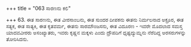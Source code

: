 +++
title = "063 ಸಾರಣನು ಕಲಿ"

+++
63. ಈತ ಸಾರಣನು, ಈತ ವೀರಸಾಂಬನು, ಈತ ಸುಂದರ ದೀಪಕನು ಈತನು ನಿರ್ಮಲನಾದ ಅಕ್ರೂರ, ಈತ ಸತ್ಯಕ, ಈತ ಸಾತ್ಯಕಿ, ಈತ ಕೃತವರ್ಮ, ಈತನು ಸಾರಮೌಂಜಸನು, ಈತ ವಿದೂರಣ - ಇವರೇ ಮೊದಲಾದ ಸಮಸ್ತ ಯಾದವವೀರರು ಅಸಂಖ್ಯಾತರು, ಇವರು ಕೃಷ್ಣನ ಮಕ್ಕಳು ಎಂದು ದ್ರೌಪದಿಗೆ ಧೃಷ್ಟದ್ಯುಮ್ನನು ನೆರೆದಿದ್ದ ಅರಸರುಗಳನ್ನು ತೋರಿಸಿದನು.
